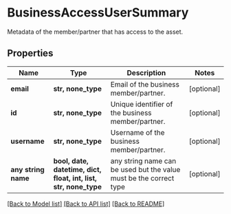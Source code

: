 # BusinessAccessUserSummary

Metadata of the member/partner that has access to the asset.

## Properties
Name | Type | Description | Notes
------------ | ------------- | ------------- | -------------
**email** | **str, none_type** | Email of the business member/partner. | [optional] 
**id** | **str, none_type** | Unique identifier of the business member/partner. | [optional] 
**username** | **str, none_type** | Username of the business member/partner. | [optional] 
**any string name** | **bool, date, datetime, dict, float, int, list, str, none_type** | any string name can be used but the value must be the correct type | [optional]

[[Back to Model list]](../README.md#documentation-for-models) [[Back to API list]](../README.md#documentation-for-api-endpoints) [[Back to README]](../README.md)


